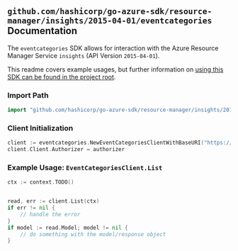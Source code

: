 
## `github.com/hashicorp/go-azure-sdk/resource-manager/insights/2015-04-01/eventcategories` Documentation

The `eventcategories` SDK allows for interaction with the Azure Resource Manager Service `insights` (API Version `2015-04-01`).

This readme covers example usages, but further information on [using this SDK can be found in the project root](https://github.com/hashicorp/go-azure-sdk/tree/main/docs).

### Import Path

```go
import "github.com/hashicorp/go-azure-sdk/resource-manager/insights/2015-04-01/eventcategories"
```


### Client Initialization

```go
client := eventcategories.NewEventCategoriesClientWithBaseURI("https://management.azure.com")
client.Client.Authorizer = authorizer
```


### Example Usage: `EventCategoriesClient.List`

```go
ctx := context.TODO()


read, err := client.List(ctx)
if err != nil {
	// handle the error
}
if model := read.Model; model != nil {
	// do something with the model/response object
}
```
